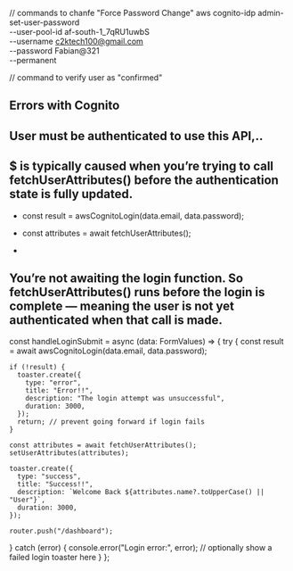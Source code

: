 // commands to chanfe "Force Password Change"
aws cognito-idp admin-set-user-password \
 --user-pool-id af-south-1_7qRU1uwbS \
 --username c2ktech100@gmail.com \
 --password Fabian@321 \
 --permanent

// command to verify user as "confirmed"

## Errors with Cognito

## User must be authenticated to use this API,..

## $ is typically caused when you’re trying to call fetchUserAttributes() before the authentication state is fully updated.

- const result = awsCognitoLogin(data.email, data.password);
- const attributes = await fetchUserAttributes();

-

## You’re not awaiting the login function. So fetchUserAttributes() runs before the login is complete — meaning the user is not yet authenticated when that call is made.

const handleLoginSubmit = async (data: FormValues) => {
try {
const result = await awsCognitoLogin(data.email, data.password);

    if (!result) {
      toaster.create({
        type: "error",
        title: "Error!!",
        description: "The login attempt was unsuccessful",
        duration: 3000,
      });
      return; // prevent going forward if login fails
    }

    const attributes = await fetchUserAttributes();
    setUserAttributes(attributes);

    toaster.create({
      type: "success",
      title: "Success!!",
      description: `Welcome Back ${attributes.name?.toUpperCase() || "User"}`,
      duration: 3000,
    });

    router.push("/dashboard");

} catch (error) {
console.error("Login error:", error);
// optionally show a failed login toaster here
}
};
